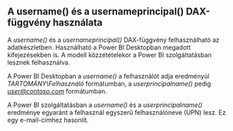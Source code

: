 ## <a name="using-the-username-or-userprincipalname-dax-function"></a>A username() és a usernameprincipal() DAX-függvény használata
A *username()* és a *usernameprincipal()* DAX-függvény felhasználható az adatkészletben. Használható a Power BI Desktopban megadott kifejezésekben is. A modell közzétételekor a Power BI szolgáltatásban lesznek felhasználva.

A Power BI Desktopban a *username()* a felhasználót adja eredményül *TARTOMÁNY\Felhasználó* formátumban, a *userprincipalname()* pedig <em>user@contoso.com</em> formátumban.

A Power BI szolgáltatásban a *username()* és a *userprincipalname()* eredménye egyaránt a felhasznál egyszerű felhasználóneve (UPN) lesz. Ez egy e-mail-címhez hasonlít.

